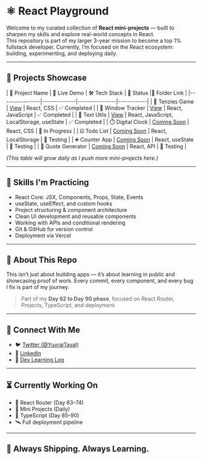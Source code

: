 # ⚛️ React Playground

Welcome to my curated collection of **React mini-projects** — built to sharpen my skills and explore real-world concepts in React.  
This repository is part of my larger 3-year mission to become a top 1% fullstack developer. Currently, I’m focused on the React ecosystem: building, experimenting, and deploying daily.

---

## 🚀 Projects Showcase

| 📁 Project Name | 🔗 Live Demo | 🛠️ Tech Stack | 📌 Status |📁 Folder Link |
|----------------|--------------|----------------|------------|
| 🎲 Tenzies Game | [View](https://react-playground-tenzies.vercel.app/) | React, CSS | ✅ Completed |
| 📏 Window Tracker | [View](https://react-playground-windowtracker.vercel.app/) | React, JavaScript | ✅ Completed |
| 📃 Text Utils | [View](https://front-end-projects-theta.vercel.app/) | React, JavaScript, LocalStorage, useState | ✅ Completed |
| ⏱️ Digital Clock | [Coming Soon]() | React, CSS | 🚧 In Progress |
| ☑️ Todo List | [Coming Soon]() | React, LocalStorage | 🧪 Testing |
| ➕ Counter App | [Coming Soon]() | React, useState | 🧪 Testing |
| 💬 Quote Generator | [Coming Soon]() | React, API | 🧪 Testing |

_(This table will grow daily as I push more mini-projects here.)_

---

## 🧠 Skills I'm Practicing

- React Core: JSX, Components, Props, State, Events
- useState, useEffect, and custom hooks
- Project structuring & component architecture
- Clean UI development and reusable components
- Working with APIs and conditional rendering
- Git & GitHub for version control
- Deployment via Vercel

---

## 📌 About This Repo

This isn’t just about building apps — it’s about learning in public and showcasing proof of work. Every commit, every component, and every bug I fix is part of my journey.

> Part of my **Day 62 to Day 90 phase**, focused on React Router, Projects, TypeScript, and deployment.

---

## 🧵 Connect With Me

- 🐦 [Twitter (@YuvrajTayal)](https://x.com/YuvrajTayal)
- 💼 [LinkedIn](https://www.linkedin.com/in/yuvraj-tayal-7a3a48356/)
- 📓 [Dev Learning Log](https://github.com/YuvrajTayal1202/dev-learning-journey)

---

## ⏳ Currently Working On

- 🧩 React Router (Day 63–74)
- 🔨 Mini Projects (Daily)
- 🧠 TypeScript (Day 85–90)
- 🛰️ Full deployment pipeline

---

## 🏁 Always Shipping. Always Learning.
